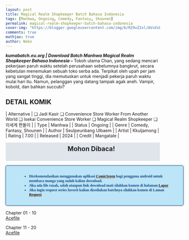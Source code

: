```yaml
---
layout: post
title: Magical Realm Shopkeeper Batch Bahasa Indonesia 
tags: [Manhwa, Ongoing, Comedy, Fantasy, Shounen]
permalink: magical-realm-shopkeeper-batch-bahasa-indonesia
cover-img: "https://blogger.googleusercontent.com/img/b/R29vZ2xl/AVvXsEi7NK1un1mygQg7f7DNhHBg0ZbKRaPVhagwfjzusYXRePenGW-p5WgvmK-1huDzq2dg2W33jeNzvZ_fxPJHmne0yI6W8jR7hAfOqIuS7a_i8K7dBqIeknRo28omb1s5mvmCGDFfbuUDpEOm7GwpLxiYfOcRCxjReucwx9bbAkOYIHd_ivc58GRGtDqTlN0s/s602/Magical-Realm-Shopkeeper-VOLUME-001-HEADER.jpg"
comments: true
mathjax: true
author: Neko
---
```


**<em>kumabatch.eu.org | Download Batch Manhwa Magical Realm Shopkeeper Bahasa Indonesia –</em>** Tokoh utama Chan, yang sedang mencari pekerjaan paruh waktu setelah perusahaan sebelumnya bangkrut, secara kebetulan menemukan sebuah toko serba ada. Terpikat oleh upah per jam yang sangat tinggi, dia memutuskan untuk menjadi pekerja paruh waktu mulai hari itu. Namun, pelanggan yang datang tampak agak aneh. Vampir, kobold, dan bahkan succubi?

## DETAIL KOMIK

| Alternative | ❑ Jadi Kasir ❑ Convenience Store Worker From Another World ❑ Isekai Convenience Store Worker ❑ Magical Realm Shopkeeper ❑ 이세계 편돌이 |
| Type | Manhwa |
| Status | Ongoing |
| Genre | Comedy, Fantasy, Shounen |
| Author | Seulpeunbang Ulbaem |
| Artist | Kkuljamong |
| Rating | 7.00 |
| Released | 2024 |
| Credit  | Mangatale |

<h2 style="background-attachment: initial; background-clip: initial; background-color: #e0e5eb; background-origin: initial; background-position: 12px 1px; background-repeat: no-repeat; background-size: initial; color: #222222; line-height: 22px; margin: 5px 0px; min-height: 38px; padding: 10px 12px 12px 68px; text-align: center;"> 
Mohon Dibaca!</h2>

<div style="-moz-border-radius: 15px; -moz-box-shadow: 0 0 5px #888; -webkit-border-radius: 15px; -webkit-box-shadow: 0 0 5px #888; background-attachment: initial; background-clip: initial; background-color: #bde5f8; background-origin: initial; background-position: 10px 50%; background-repeat: no-repeat; background-size: initial; background: #bde5f8 url(&quot;https://sites.google.com/site/problogiz/my-icon/info.png&quot;) no-repeat 10px center; border-radius: 5px; border: 1px solid; box-shadow: rgb(136, 136, 136) 0px 0px 5px; color: #00529b; font: bold 12px verdana; margin: 15px 0px; padding: 15px 20px 15px 55px; text-shadow: rgb(204, 204, 204) 2px 2px 2px; width: 100%;"> 
<ul>
  <li>Direkomendasikan menggunakan aplikasi <a href="https://play.google.com/store/apps/details?id=com.viewer.comicscreen">ComicSreen</a> bagi pengguna android untuk membaca manga yang sudah kalian download.</li>
  <li>Jika ada file rusak, salah ataupun link download mati silahkan komen di halaman <a href="https://kumabatch.github.io/lapor/">Lapor</a></li>
  <li>Jika ingin request series favorit kalian disediakan batchnya silahkan komen di Laman <a href="https://kumabatch.github.io/request/">Request</a></li>
</ul>
</div>

Chapter 01 - 10<br>
<a href="http://ouo.io/qs/OzRuKBTK?s=https://acefile.co/f/106523135/kumabatch-ja-di-kas-ir-chapter-01-10-pdf">Acefile</a></li>

Chapter 11 - 20<br>
<a href="http://ouo.io/qs/OzRuKBTK?s=https://acefile.co/f/106523153/kumabatch-magical-realm-shopkeeper-chapter-11-20-zip">Acefile</a></li>
